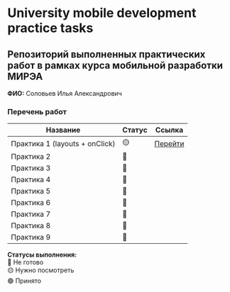 # University mobile development practice tasks

## Репозиторий выполненных практических работ в рамках курса мобильной разработки МИРЭА
**ФИО:** Соловьев Илья Александрович

### Перечень работ

Название            | Статус | Ссылка
--------------------|--------|--------
Практика 1 (layouts + onClick)          |   🟡  | <a href="https://github.com/M1estere/MIREA_Mobile_Dev/tree/master/First_Practice">Перейти</a>
Практика 2            |   🔴  |
Практика 3            |   🔴  |
Практика 4            |   🔴  |
Практика 5            |   🔴  |
Практика 6            |   🔴  |
Практика 7            |   🔴  |
Практика 8            |   🔴  |
Практика 9            |   🔴  | 

**Статусы выполнения:** <br>
🔴 Не готово <br>
🟡 Нужно посмотреть <br>
🟢 Принято <br>

